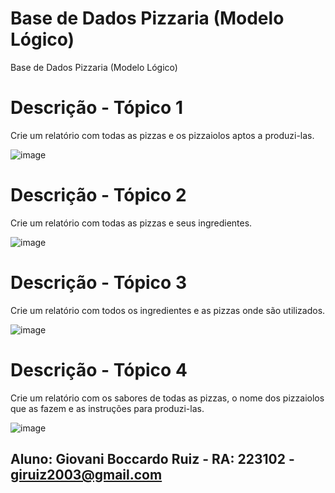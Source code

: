 # Base de Dados Pizzaria (Modelo Lógico)
Base de Dados Pizzaria (Modelo Lógico)

# Descrição - Tópico 1 
Crie um relatório com todas as pizzas e os pizzaiolos aptos a produzi-las.

![image](https://github.com/giovaniruiz03/Base-de-Dados-Pizzaria-Modelo-L-gico-/assets/145368122/8d4db0f8-d2e6-462c-bbe1-e11e025bd176)

# Descrição - Tópico 2
Crie um relatório com todas as pizzas e seus ingredientes.

![image](https://github.com/giovaniruiz03/Base-de-Dados-Pizzaria-Modelo-L-gico-/assets/145368122/51deae72-7250-41b8-83f3-467d6e9d4c39)

# Descrição - Tópico 3
Crie um relatório com todos os ingredientes e as pizzas onde são utilizados.

![image](https://github.com/giovaniruiz03/Base-de-Dados-Pizzaria-Modelo-L-gico-/assets/145368122/cb09919a-c35f-4e32-9fc8-e61c74067aae)

# Descrição - Tópico 4
Crie um relatório com os sabores de todas as pizzas, o nome dos pizzaiolos que as fazem e as instruções para produzi-las.

![image](https://github.com/giovaniruiz03/Base-de-Dados-Pizzaria-Modelo-L-gico-/assets/145368122/0f4f985e-6703-4a57-8b7e-02dd08204b80)


## Aluno: Giovani Boccardo Ruiz - RA: 223102 - giruiz2003@gmail.com 
